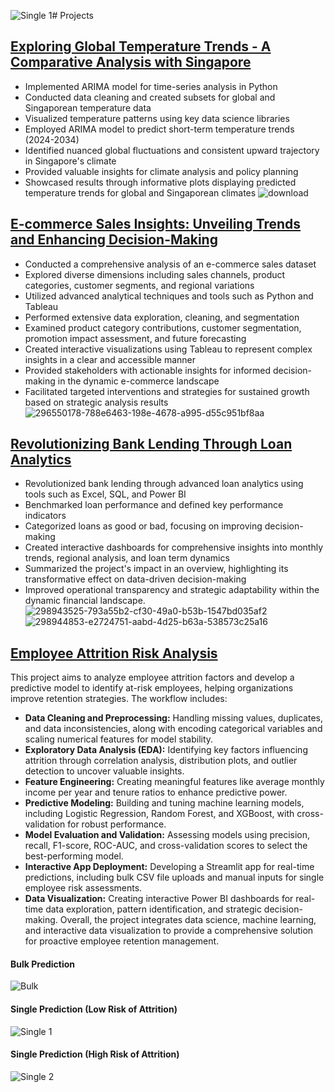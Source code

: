 ![Single 1](https://github.com/user-attachments/assets/1bd561f4-ab3c-450e-93ad-5378911c781f)# Projects

## [Exploring Global Temperature Trends - A Comparative Analysis with Singapore](https://github.com/xinconggg/Data-Analysis-Projects/blob/main/(Project)%20Exploring%20Global%20Temperature%20Trends.ipynb)
- Implemented ARIMA model for time-series analysis in Python
- Conducted data cleaning and created subsets for global and Singaporean temperature data
- Visualized temperature patterns using key data science libraries
- Employed ARIMA model to predict short-term temperature trends (2024-2034)
- Identified nuanced global fluctuations and consistent upward trajectory in Singapore's climate
- Provided valuable insights for climate analysis and policy planning
- Showcased results through informative plots displaying predicted temperature trends for global and Singaporean climates
![download](https://github.com/xinconggg/Data-Analysis-Projects/assets/82378681/0db28151-55ee-4039-988a-ee4be7cfff84)

## [E-commerce Sales Insights: Unveiling Trends and Enhancing Decision-Making](https://github.com/xinconggg/Data-Analysis-Projects/blob/main/(Project)%20E-commerce%20Sales%20Insights.md)
- Conducted a comprehensive analysis of an e-commerce sales dataset
- Explored diverse dimensions including sales channels, product categories, customer segments, and regional variations
- Utilized advanced analytical techniques and tools such as Python and Tableau
- Performed extensive data exploration, cleaning, and segmentation
- Examined product category contributions, customer segmentation, promotion impact assessment, and future forecasting
- Created interactive visualizations using Tableau to represent complex insights in a clear and accessible manner
- Provided stakeholders with actionable insights for informed decision-making in the dynamic e-commerce landscape
- Facilitated targeted interventions and strategies for sustained growth based on strategic analysis results
![296550178-788e6463-198e-4678-a995-d55c951bf8aa](https://github.com/xinconggg/Data-Analysis-Projects/assets/82378681/471235e8-ad0d-4aa3-9e2f-d2140ffb8e49)

## [Revolutionizing Bank Lending Through Loan Analytics](https://github.com/xinconggg/Data-Analysis-Projects/blob/main/(Project)%20Revolutionizing%20Bank%20Lending%20Through%20Loan%20Analytics.md)
- Revolutionized bank lending through advanced loan analytics using tools such as Excel, SQL, and Power BI
- Benchmarked loan performance and defined key performance indicators
- Categorized loans as good or bad, focusing on improving decision-making
- Created interactive dashboards for comprehensive insights into monthly trends, regional analysis, and loan term dynamics
- Summarized the project's impact in an overview, highlighting its transformative effect on data-driven decision-making
- Improved operational transparency and strategic adaptability within the dynamic financial landscape.
![298943525-793a55b2-cf30-49a0-b53b-1547bd035af2](https://github.com/xinconggg/Data-Analysis-Projects/assets/82378681/91b02d6e-33d6-4d64-9752-cec5e139b301)
![298944853-e2724751-aabd-4d25-b63a-538573c25a16](https://github.com/xinconggg/Data-Analysis-Projects/assets/82378681/884acc1d-0c3e-4c03-ae4a-519fdc886a5e)

## [Employee Attrition Risk Analysis](https://github.com/xinconggg/Data-Analysis-Projects/blob/main/(Project)%20Employee%20Attrition%20Risk%20Analysis/Employee%20Attrition%20Risk%20Analysis.ipynb)
This project aims to analyze employee attrition factors and develop a predictive model to identify at-risk employees, helping organizations improve retention strategies. The workflow includes:
- **Data Cleaning and Preprocessing:** Handling missing values, duplicates, and data inconsistencies, along with encoding categorical variables and scaling numerical features for model stability.
- **Exploratory Data Analysis (EDA):** Identifying key factors influencing attrition through correlation analysis, distribution plots, and outlier detection to uncover valuable insights.
- **Feature Engineering:** Creating meaningful features like average monthly income per year and tenure ratios to enhance predictive power.
- **Predictive Modeling:** Building and tuning machine learning models, including Logistic Regression, Random Forest, and XGBoost, with cross-validation for robust performance.
- **Model Evaluation and Validation:** Assessing models using precision, recall, F1-score, ROC-AUC, and cross-validation scores to select the best-performing model.
- **Interactive App Deployment:** Developing a Streamlit app for real-time predictions, including bulk CSV file uploads and manual inputs for single employee risk assessments.
- **Data Visualization:** Creating interactive Power BI dashboards for real-time data exploration, pattern identification, and strategic decision-making.
Overall, the project integrates data science, machine learning, and interactive data visualization to provide a comprehensive solution for proactive employee retention management.
#### Bulk Prediction
![Bulk](https://github.com/user-attachments/assets/d276ddf4-0cda-4c55-a9ed-a9dd0d21ce11)
#### Single Prediction (Low Risk of Attrition)
![Single 1](https://github.com/user-attachments/assets/afcb0922-c38c-4a65-bf4b-b2910dfa6246)
#### Single Prediction (High Risk of Attrition)
![Single 2](https://github.com/user-attachments/assets/dbe06948-6425-4805-aac5-61363a20d6b9)


